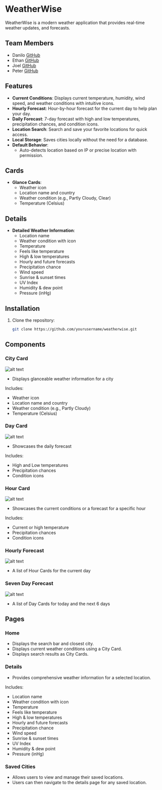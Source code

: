 # WeatherWise

WeatherWise is a modern weather application that provides real-time weather updates, and forecasts.

## Team Members

- Danilo [GitHub](https://github.com/danilo90lan)
- Ethan [GitHub](https://github.com/finneh4249)
- Joel [GitHub](https://github.com/jevontrei)
- Peter [GitHub](https://github.com/peter-duongGHub)

## Features

- **Current Conditions**: Displays current temperature, humidity, wind speed, and weather conditions with intuitive icons.
- **Hourly Forecast**: Hour-by-hour forecast for the current day to help plan your day.
- **Daily Forecast**: 7-day forecast with high and low temperatures, precipitation chances, and condition icons.
- **Location Search**: Search and save your favorite locations for quick access.
- **Local Storage**: Saves cities locally without the need for a database.
- **Default Behavior**:
  - Auto-detects location based on IP or precise location with permission.

## Cards

- **Glance Cards**:
  - Weather icon
  - Location name and country
  - Weather condition (e.g., Partly Cloudy, Clear)
  - Temperature (Celsius)

## Details

- **Detailed Weather Information**:
  - Location name
  - Weather condition with icon
  - Temperature
  - Feels like temperature
  - High & low temperatures
  - Hourly and future forecasts
  - Precipitation chance
  - Wind speed
  - Sunrise & sunset times
  - UV Index
  - Humidity & dew point
  - Pressure (inHg)

## Installation

1. Clone the repository:

   ```bash
   git clone https://github.com/yourusername/weatherwise.git

## Components

### City Card

![alt text](./docs/city-card.png)

- Displays glanceable weather information for a city

Includes:

- Weather icon
- Location name and country
- Weather condition (e.g., Partly Cloudy)
- Temperature (Celsius)

### Day Card

![alt text](./docs/day-card.png)

- Showcases the daily forecast

Includes:

- High and Low temperatures
- Precipitation chances
- Condition icons

### Hour Card

![alt text](./docs/hour-card.png)

- Showcases the current conditions or a forecast for a specific hour

Includes:

- Current or high temperature
- Precipitation chances
- Condition icons


### Hourly Forecast
![alt text](./docs/hourly-forecast.png)

- A list of Hour Cards for the current day


### Seven Day Forecast

![alt text](./docs/seven-day-forecast.png)

- A list of Day Cards for today and the next 6 days

## Pages

### Home

- Displays the search bar and closest city.
- Displays current weather conditions using a City Card.
- Displays search results as City Cards.

### Details

- Provides comprehensive weather information for a selected location.

Includes:

- Location name
- Weather condition with icon
- Temperature
- Feels like temperature
- High & low temperatures
- Hourly and future forecasts
- Precipitation chance
- Wind speed
- Sunrise & sunset times
- UV Index
- Humidity & dew point
- Pressure (inHg)


### Saved Cities

- Allows users to view and manage their saved locations.
- Users can then navigate to the details page for any saved location.

